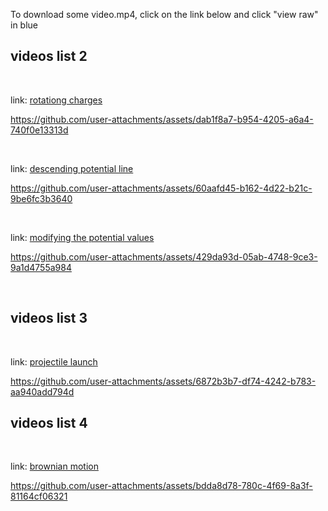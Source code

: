 To download some video.mp4, click on the link below and click "view raw" in blue

## videos list 2

<br/>

link: [rotationg charges](https://github.com/physerikc/computational-physics-II/blob/main/videos%20list2/rotating%20charges.mp4)

https://github.com/user-attachments/assets/dab1f8a7-b954-4205-a6a4-740f0e13313d

<br/>

link: [descending potential line](https://github.com/physerikc/computational-physics-II/blob/main/videos%20list2/descending%20potential%20line.mp4)

https://github.com/user-attachments/assets/60aafd45-b162-4d22-b21c-9be6fc3b3640

<br/>

link: [modifying the potential values](https://github.com/physerikc/computational-physics-II/blob/main/videos%20list2/modifying%20the%20potential.mp4)

https://github.com/user-attachments/assets/429da93d-05ab-4748-9ce3-9a1d4755a984

<br/>

## videos list 3

<br/>

link: [projectile launch](https://github.com/physerikc/computational-physics-II/tree/main/videos%20list3)

https://github.com/user-attachments/assets/6872b3b7-df74-4242-b783-aa940add794d

## videos list 4

<br/>

link: [brownian motion]()

https://github.com/user-attachments/assets/bdda8d78-780c-4f69-8a3f-81164cf06321
















